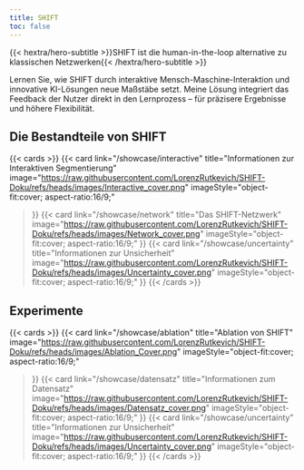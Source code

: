 ```yaml
---
title: SHIFT
toc: false
---
```


{{< hextra/hero-subtitle >}}SHIFT ist die human-in-the-loop alternative zu klassischen Netzwerken{{< /hextra/hero-subtitle >}}

Lernen Sie, wie SHIFT durch interaktive Mensch-Maschine-Interaktion und innovative KI-Lösungen neue Maßstäbe setzt. Meine Lösung integriert das Feedback der Nutzer direkt in den Lernprozess – für präzisere Ergebnisse und höhere Flexibilität.

## Die Bestandteile von SHIFT

{{< cards >}}
  {{< card
        link="/showcase/interactive"
        title="Informationen zur Interaktiven Segmentierung"
        image="https://raw.githubusercontent.com/LorenzRutkevich/SHIFT-Doku/refs/heads/images/Interactive_cover.png"
        imageStyle="object-fit:cover; aspect-ratio:16/9;"
  >}}
    {{< card
        link="/showcase/network"
        title="Das SHIFT-Netzwerk"
        image="https://raw.githubusercontent.com/LorenzRutkevich/SHIFT-Doku/refs/heads/images/Network_cover.png"
        imageStyle="object-fit:cover; aspect-ratio:16/9;"
  >}}
  {{< card
        link="/showcase/uncertainty"
        title="Informationen zur Unsicherheit"
        image="https://raw.githubusercontent.com/LorenzRutkevich/SHIFT-Doku/refs/heads/images/Uncertainty_cover.png"
        imageStyle="object-fit:cover; aspect-ratio:16/9;"
  >}}
{{< /cards >}}

## Experimente

{{< cards >}}
  {{< card
        link="/showcase/ablation"
        title="Ablation von SHIFT"
        image="https://raw.githubusercontent.com/LorenzRutkevich/SHIFT-Doku/refs/heads/images/Ablation_Cover.png"
        imageStyle="object-fit:cover; aspect-ratio:16/9;"
  >}}
  {{< card
        link="/showcase/datensatz"
        title="Informationen zum Datensatz"
        image="https://raw.githubusercontent.com/LorenzRutkevich/SHIFT-Doku/refs/heads/images/Datensatz_cover.png"
        imageStyle="object-fit:cover; aspect-ratio:16/9;"
  >}}
  {{< card
        link="/showcase/uncertainty"
        title="Informationen zur Unsicherheit"
        image="https://raw.githubusercontent.com/LorenzRutkevich/SHIFT-Doku/refs/heads/images/Uncertainty_cover.png"
        imageStyle="object-fit:cover; aspect-ratio:16/9;"
  >}}
{{< /cards >}}
